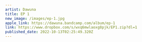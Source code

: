 ```yaml
---
artist: Dawuna
title: EP 1
new_image: /images/ep-1.jpg
apple_link: https://dawuna.bandcamp.com/album/ep-1
link: https://www.dropbox.com/s/wxq6mwlaoxg8pjk/EP1.zip?dl=1
published_date: 2022-10-13T02:25:49.320Z
---
```

